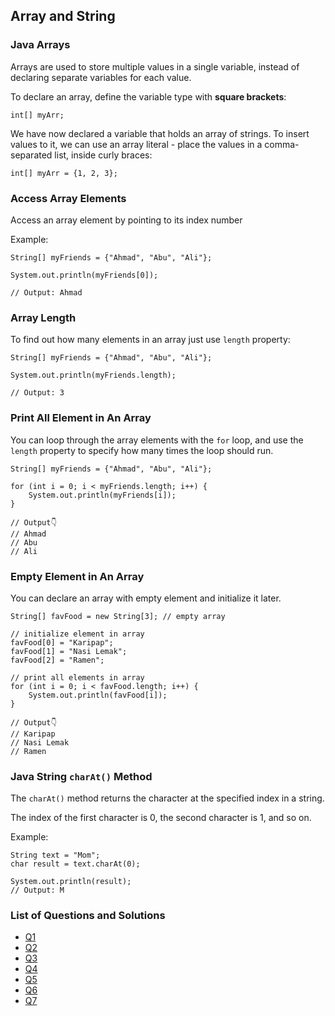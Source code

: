 ## Array and String

### Java Arrays

Arrays are used to store multiple values in a single variable, instead of declaring separate variables for each value.

To declare an array, define the variable type with **square brackets**:

```
int[] myArr;
```

We have now declared a variable that holds an array of strings. To insert values to it, we can use an array literal - place the values in a comma-separated list, inside curly braces:

```
int[] myArr = {1, 2, 3};
```

### Access Array Elements

Access an array element by pointing to its index number

Example:

```
String[] myFriends = {"Ahmad", "Abu", "Ali"};

System.out.println(myFriends[0]);

// Output: Ahmad
```

### Array Length

To find out how many elements in an array just use `length` property:

```
String[] myFriends = {"Ahmad", "Abu", "Ali"};

System.out.println(myFriends.length);

// Output: 3
```

### Print All Element in An Array

You can loop through the array elements with the `for` loop, and use the `length` property to specify how many times the loop should run.

```
String[] myFriends = {"Ahmad", "Abu", "Ali"};

for (int i = 0; i < myFriends.length; i++) {
    System.out.println(myFriends[i]);
}

// Output👇
// Ahmad
// Abu
// Ali
```

### Empty Element in An Array

You can declare an array with empty element and initialize it later.

```
String[] favFood = new String[3]; // empty array

// initialize element in array
favFood[0] = "Karipap";
favFood[1] = "Nasi Lemak";
favFood[2] = "Ramen";

// print all elements in array
for (int i = 0; i < favFood.length; i++) {
    System.out.println(favFood[i]);
}

// Output👇
// Karipap
// Nasi Lemak
// Ramen
```

### Java String `charAt()` Method

The `charAt()` method returns the character at the specified index in a string.

The index of the first character is 0, the second character is 1, and so on.

Example:

```
String text = "Mom";
char result = text.charAt(0);

System.out.println(result);
// Output: M
```

### List of Questions and Solutions

- [Q1](Q1)
- [Q2](Q2)
- [Q3](Q3)
- [Q4](Q4)
- [Q5](Q5)
- [Q6](Q6)
- [Q7](Q7)

